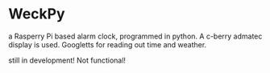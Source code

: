 # WeckPy
a Rasperry Pi based alarm clock, programmed in python.
A c-berry admatec display is used.
Googletts for reading out time and weather. 

still in development! Not functional!
